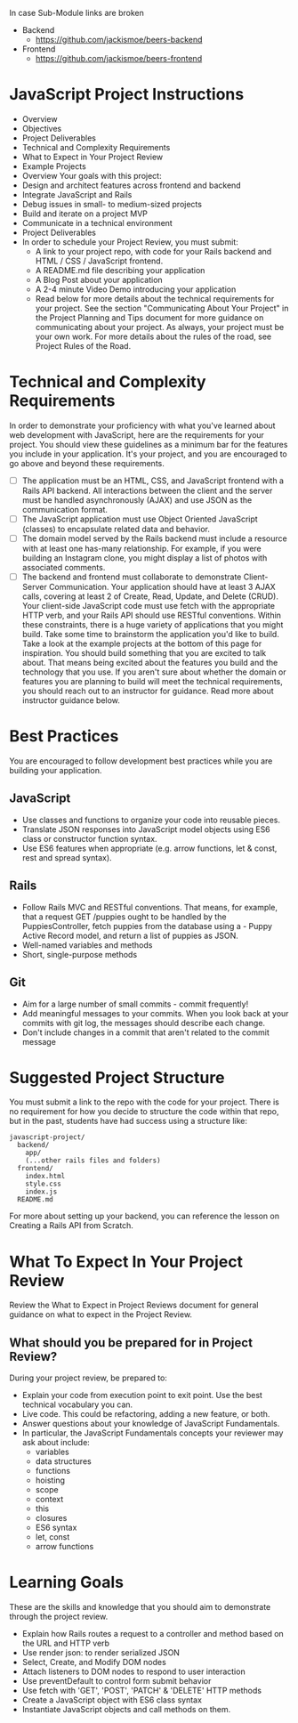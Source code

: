 In case Sub-Module links are broken
* Backend
  - https://github.com/jackismoe/beers-backend
* Frontend
  - https://github.com/jackismoe/beers-frontend

# JavaScript Project Instructions
- Overview
- Objectives
- Project Deliverables
- Technical and Complexity Requirements
- What to Expect in Your Project Review
- Example Projects
- Overview
Your goals with this project:
- Design and architect features across frontend and backend
- Integrate JavaScript and Rails
- Debug issues in small- to medium-sized projects
- Build and iterate on a project MVP
- Communicate in a technical environment
- Project Deliverables
- In order to schedule your Project Review, you must submit:
  - A link to your project repo, with code for your Rails backend and HTML / CSS / JavaScript frontend.
  - A README.md file describing your application
  - A Blog Post about your application
  - A 2-4 minute Video Demo introducing your application
  - Read below for more details about the technical requirements for your project. See the section "Communicating About Your Project" in the Project Planning and Tips document for more guidance on communicating about your project.
As always, your project must be your own work. For more details about the rules of the road, see Project Rules of the Road.
# Technical and Complexity Requirements
In order to demonstrate your proficiency with what you've learned about web development with JavaScript, here are the requirements for your project. You should view these guidelines as a minimum bar for the features you include in your application. It's your project, and you are encouraged to go above and beyond these requirements.
- [ ] The application must be an HTML, CSS, and JavaScript frontend with a Rails API backend. All interactions between the client and the server must be handled asynchronously (AJAX) and use JSON as the communication format.
- [ ] The JavaScript application must use Object Oriented JavaScript (classes) to encapsulate related data and behavior.
- [ ] The domain model served by the Rails backend must include a resource with at least one has-many relationship. For example, if you were building an Instagram clone, you might display a list of photos with associated comments.
- [ ] The backend and frontend must collaborate to demonstrate Client-Server Communication. Your application should have at least 3 AJAX calls, covering at least 2 of Create, Read, Update, and Delete (CRUD). Your client-side JavaScript code must use fetch with the appropriate HTTP verb, and your Rails API should use RESTful conventions.
Within these constraints, there is a huge variety of applications that you might build. Take some time to brainstorm the application you'd like to build. Take a look at the example projects at the bottom of this page for inspiration. You should build something that you are excited to talk about. That means being excited about the features you build and the technology that you use.
If you aren't sure about whether the domain or features you are planning to build will meet the technical requirements, you should reach out to an instructor for guidance. Read more about instructor guidance below.
# Best Practices
You are encouraged to follow development best practices while you are building your application.
## JavaScript
 - Use classes and functions to organize your code into reusable pieces.
 - Translate JSON responses into JavaScript model objects using ES6 class or constructor function syntax.
 - Use ES6 features when appropriate (e.g. arrow functions, let & const, rest and spread syntax).
## Rails
 - Follow Rails MVC and RESTful conventions. That means, for example, that a request GET /puppies ought to be handled by the PuppiesController, fetch puppies from the database using a - Puppy Active Record model, and return a list of puppies as JSON.
 - Well-named variables and methods
 - Short, single-purpose methods
## Git
 - Aim for a large number of small commits - commit frequently!
 - Add meaningful messages to your commits. When you look back at your commits with git log, the messages should describe each change.
 - Don't include changes in a commit that aren't related to the commit message
# Suggested Project Structure
You must submit a link to the repo with the code for your project. There is no requirement for how you decide to structure the code within that repo, but in the past, students have had success using a structure like:
```
javascript-project/
  backend/
    app/
    (...other rails files and folders)
  frontend/
    index.html
    style.css
    index.js
  README.md
```
For more about setting up your backend, you can reference the lesson on Creating a Rails API from Scratch.
# What To Expect In Your Project Review
Review the What to Expect in Project Reviews document for general guidance on what to expect in the Project Review.
## What should you be prepared for in Project Review?
During your project review, be prepared to:
  - Explain your code from execution point to exit point. Use the best technical vocabulary you can.
  - Live code. This could be refactoring, adding a new feature, or both.
  - Answer questions about your knowledge of JavaScript Fundamentals.
  - In particular, the JavaScript Fundamentals concepts your reviewer may ask about include:
    - variables
    - data structures
    - functions
    - hoisting
    - scope
    - context
    - this
    - closures
    - ES6 syntax
    - let, const
    - arrow functions
# Learning Goals
These are the skills and knowledge that you should aim to demonstrate through the project review.
  - Explain how Rails routes a request to a controller and method based on the URL and HTTP verb
  - Use render json: to render serialized JSON
  - Select, Create, and Modify DOM nodes
  - Attach listeners to DOM nodes to respond to user interaction
  - Use preventDefault to control form submit behavior
  - Use fetch with 'GET', 'POST', 'PATCH' & 'DELETE' HTTP methods
  - Create a JavaScript object with ES6 class syntax
  - Instantiate JavaScript objects and call methods on them.
